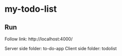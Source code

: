 # my-todo-list

## Run

Follow link: http://localhost:4000/

Server side folder: to-do-app
Client side folder: todolist


